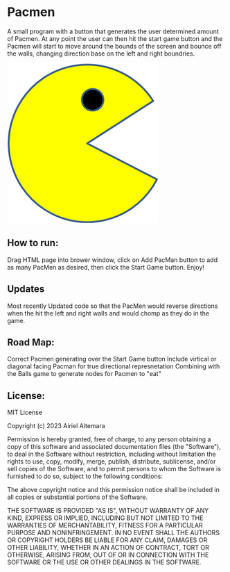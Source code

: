 # Pacmen
A small program with a button that generates the user determined amount of Pacmen. At any point the user can then hit the start game button and the Pacmen will start to move around the bounds of the screen and bounce off the walls, changing direction base on the left and right boundries.

<img src="PacMan1.png">

## How to run: 
Drag HTML page into brower window, click on Add PacMan button to add as many PacMen as desired, then click the Start Game button. Enjoy!

## Updates
Most recently Updated code so that the PacMen would reverse directions when the hit the left and right walls and would chomp as they do in the game.

## Road Map:
Correct Pacmen generating over the Start Game button
Include virtical or diagonal facing Pacman for true directional represnetation
Combining with the Balls game to generate nodes for Pacmen to "eat"


## License: 
MIT License

Copyright (c) 2023 Airiel Altemara

Permission is hereby granted, free of charge, to any person obtaining a copy
of this software and associated documentation files (the "Software"), to deal
in the Software without restriction, including without limitation the rights
to use, copy, modify, merge, publish, distribute, sublicense, and/or sell
copies of the Software, and to permit persons to whom the Software is
furnished to do so, subject to the following conditions:

The above copyright notice and this permission notice shall be included in all
copies or substantial portions of the Software.

THE SOFTWARE IS PROVIDED "AS IS", WITHOUT WARRANTY OF ANY KIND, EXPRESS OR
IMPLIED, INCLUDING BUT NOT LIMITED TO THE WARRANTIES OF MERCHANTABILITY,
FITNESS FOR A PARTICULAR PURPOSE AND NONINFRINGEMENT. IN NO EVENT SHALL THE
AUTHORS OR COPYRIGHT HOLDERS BE LIABLE FOR ANY CLAIM, DAMAGES OR OTHER
LIABILITY, WHETHER IN AN ACTION OF CONTRACT, TORT OR OTHERWISE, ARISING FROM,
OUT OF OR IN CONNECTION WITH THE SOFTWARE OR THE USE OR OTHER DEALINGS IN THE
SOFTWARE.

